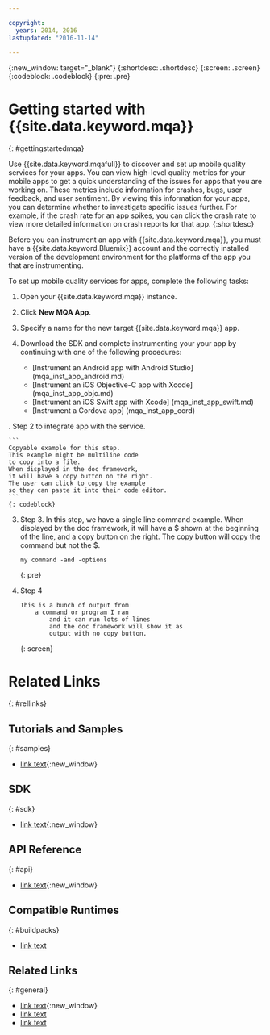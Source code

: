 ```yaml
---

copyright:
  years: 2014, 2016
lastupdated: "2016-11-14"

---
```

<!-- Copyright info and last updated date at top of file: REQUIRED
    The copyright and lastupdated info is YAML content that must occur at the top of the MD file, before attributes are listed.
    It must be --- surrounded by 3 dashes ---
    The value "years" can contain just one year or a two years separated by a comma. (years: 2014, 2016)
    The value "lastupdated" must be followed by a machine date in quotes in the following format: "YYYY-MM-DD"
    The value for "years" must be indented 2 spaces under "copyright", followed by "lastupdated" which should start on its own non-indented line.

-->

<!-- Common attributes used in the template are defined as follows: -->
{:new_window: target="_blank"}
{:shortdesc: .shortdesc}
{:screen: .screen}
{:codeblock: .codeblock}
{:pre: .pre}

<!-- This template is for getting started with a Bluemix service. It is a task template intended to document productive use of the service. It is not intended for discovery and conceptual information.  -->




<!-- The name of this file should remain index.md.
Please delete out content examples and coding that you are not using for your service. -->

# Getting started with {{site.data.keyword.mqa}}
<!-- Insert your short service name into topic title above -->
{: #gettingstartedmqa}
<!-- Provide an appropriate ID above -->

<!-- Short description: REQUIRED
The short description section should include one to two sentences describing why a developer would want to use your service in an app. This should be conversational style. For search engine optimization, include the service long name and "Bluemix". Keep the {: shortdesc} after the first paragraph so that the framework renders it properly.

Examples: -->

Use {{site.data.keyword.mqafull}} to discover and set up mobile quality services for your apps. You can view high-level quality metrics for your mobile apps to get a quick understanding of the issues for apps that you are working on. These metrics include information for crashes, bugs, user feedback, and user sentiment. By viewing this information for your apps, you can determine whether to investigate specific issues further. For example, if the crash rate for an app spikes, you can click the crash rate to view more detailed information on crash reports for that app.
{:shortdesc}

<!-- If overview content is required, do not include it here. Put it in a separate "## About" section below the task section. -->

<!-- Task section: REQUIRED
The task section includes steps to integrate the service into the app.  
- With task-based, technical information, reduce the conversational style in favor of succinct and direct instructions.
- DO include the basic, most-common-use scenario steps to use the service or integrate it into the app.
- DO NOT include steps to add the service from the Bluemix catalog; we assume that the user already took steps in the UI to add the service.
- DO include code snippets in all languages that can be copied, as well as VCAP service info.  
- For additional tasks like configuring, managing, etc., add a task section (## Gerund_task_title) below the task section or "About" section if used. Use a task title such as "Configuring x", "Administering y", "Managing z". -->

<!-- You can include an optional prerequisites paragraph for any prerequisites to be met before integrating the service. For example: -->

Before you can instrument an app with {{site.data.keyword.mqa}}, you must have a {{site.data.keyword.Bluemix}} account and the correctly installed version of the development environment for the platforms of the app you that are instrumenting.

<!-- Include a sentence to briefly introduce the steps. Examples: -->

To set up mobile quality services for apps, complete the following tasks:

<!-- Use ordered list markup for the step section. For code examples:
- use three backticks ahead of and after the example (```)
- For copyable code snippet, multi-line, include {: codeblock} following the last set of backticks. A copy button will display in framework in output.
- For copyable command, single line, include {: pre} following the last set of backticks. When displayed, it will show "$" at the beginning of the command example and a copy button, but the copy button will include just the command example.
- For non-copyable output snippet, include {: screen} following the last set of backticks.
 -->

1. Open your {{site.data.keyword.mqa}} instance.

2. Click **New MQA App**.

3. Specify a name for the new target {{site.data.keyword.mqa}} app.

4. Download the SDK and complete instrumenting your your app by continuing with one of the following procedures:

    * [Instrument an Android app with Android Studio] (mqa_inst_app_android.md)
    * [Instrument an iOS Objective-C app with Xcode] (mqa_inst_app_objc.md)
    * [Instrument an iOS Swift app with Xcode] (mqa_inst_app_swift.md)
	* [Instrument a Cordova app] (mqa_inst_app_cord)
	


. Step 2 to integrate app with the service.

	```
	Copyable example for this step.
	This example might be multiline code
	to copy into a file.
	When displayed in the doc framework,
	it will have a copy button on the right.
	The user can click to copy the example
	so they can paste it into their code editor.
	```
	{: codeblock}

3. Step 3. In this step, we have a single line command example. When displayed by the doc framework, it will have a $ shown at the beginning of the line, and a copy button on the right. The copy button will copy the command but not the $.

	```
	my command -and -options
	```
	{: pre}

4. Step 4
	```
	This is a bunch of output from
		a command or program I ran
			and it can run lots of lines
			and the doc framework will show it as
			output with no copy button.
	```
	{: screen}


<!-- Related links section: REQUIRED.
Related links display in the upper right of the getting started page.
Ensure that you retain the lowercase anchor IDs (eg. {: #rellinks}) as shown in this template. These are used as IDs during transform and the doc framework keys off the IDs for display.
The headings coded here are not actually used. The doc framework provides the correct headings.
Also ensure that the related links stay in position at the end of this file or the doc framework will not display them properly.
Use {:new_window} for external links to open a new window.-->
<!-- Please delete all comments within the related links section to avoid breaking the build. Thanks. -->

# Related Links
{: #rellinks}

## Tutorials and Samples
{: #samples}
<!-- Recommended external links to your top three devWorks articles and sample applications. 	Link text should be: <sample_name> sample or developerworks: <article_name>. To confirm the available articles for your service, go to http://www.ibm.com/developerworks/views/global/libraryview.jsp?show_abstract=falsecontentarea_by=All+Zonesproduct_by=-1topic_by=BlueMixindustry_by=-1type_by=All+Typesibm-search=Search and select your service from the product drop-down menu -->
* [link text](URL){:new_window}

## SDK
{: #sdk}
<!-- Links to SDK download and SDK Developer Guide -->
* [link text](URL){:new_window}

## API Reference
{: #api}
<!-- External links to the landing page of each generated doc for the APIs that are supported by your service. Use only the type of API as the link text (Java, JavaScript, REST, Objective-C) -->
* [link text](URL){:new_window}

## Compatible Runtimes
{: #buildpacks}
<!-- MAY BE REMOVING THIS: Peer links to the Getting Started page of each runtime that is supported by your service. Use only the name of the runtime as the link text (Node.js, Liberty for Java, Ruby on Rails, Ruby Sinatra) -->
* [link text](URL)

## Related Links
{: #general}
<!-- Include a link to your full product documentation, pricing sheet, IBM Bluemix prerequisites -->
<!-- NOTE: Remove these comments when using this template. Otherwise the comment will break the build! Thanks. -->
* [link text](URL){:new_window}
* [link text](URL)
* [link text](URL)
